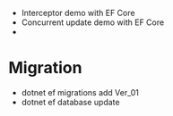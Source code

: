 ﻿- Interceptor demo with EF Core
- Concurrent update demo with EF Core
- 


# Migration
- dotnet ef migrations add Ver_01
- dotnet ef database update
